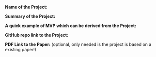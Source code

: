 **Name of the Project:**


**Summary of the Project:**


**A quick example of MVP which can be derived from the Project:**


**GitHub repo link to the Project:**


**PDF Link to the Paper:** (optional, only needed is the project is based on a existing paper!)

